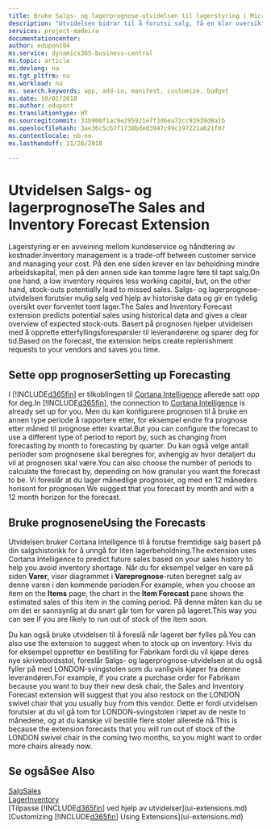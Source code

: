 ```yaml
---
title: Bruke Salgs- og lagerprognose-utvidelsen til lagerstyring | Microsoft-dokumentasjon
description: "Utvidelsen bidrar til å forutsi salg, få en klar oversikt over forventet tomt lager, og hjelper deg til og med å opprette etterfyllingsforespørsler til leverandører."
services: project-madeira
documentationcenter: 
author: edupont04
ms.service: dynamics365-business-central
ms.topic: article
ms.devlang: na
ms.tgt_pltfrm: na
ms.workload: na
ms. search.keywords: app, add-in, manifest, customize, budget
ms.date: 10/01/2018
ms.author: edupont
ms.translationtype: HT
ms.sourcegitcommit: 33b900f1ac9e295921e7f3d6ea72cc93939d8a1b
ms.openlocfilehash: 3ae36c5cb7f1738bded3947c99c197221a621f07
ms.contentlocale: nb-no
ms.lasthandoff: 11/26/2018

---
```

# <a name="the-sales-and-inventory-forecast-extension"></a><span data-ttu-id="c12b5-103">Utvidelsen Salgs- og lagerprognose</span><span class="sxs-lookup"><span data-stu-id="c12b5-103">The Sales and Inventory Forecast Extension</span></span>
<span data-ttu-id="c12b5-104">Lagerstyring er en avveining mellom kundeservice og håndtering av kostnader.</span><span class="sxs-lookup"><span data-stu-id="c12b5-104">Inventory management is a trade-off between customer service and managing your cost.</span></span> <span data-ttu-id="c12b5-105">På den ene siden krever en lav beholdning mindre arbeidskapital, men på den annen side kan tomme lagre føre til tapt salg.</span><span class="sxs-lookup"><span data-stu-id="c12b5-105">On one hand, a low inventory requires less working capital, but, on the other hand, stock-outs potentially lead to missed sales.</span></span> <span data-ttu-id="c12b5-106">Salgs- og lagerprognose-utvidelsen forutsier mulig salg ved hjelp av historiske data og gir en tydelig oversikt over forventet tomt lager.</span><span class="sxs-lookup"><span data-stu-id="c12b5-106">The Sales and Inventory Forecast extension predicts potential sales using historical data and gives a clear overview of expected stock-outs.</span></span> <span data-ttu-id="c12b5-107">Basert på prognosen hjelper utvidelsen med å opprette etterfyllingsforespørsler til leverandørene og sparer deg for tid.</span><span class="sxs-lookup"><span data-stu-id="c12b5-107">Based on the forecast, the extension helps create replenishment requests to your vendors and saves you time.</span></span>  

## <a name="setting-up-forecasting"></a><span data-ttu-id="c12b5-108">Sette opp prognoser</span><span class="sxs-lookup"><span data-stu-id="c12b5-108">Setting up Forecasting</span></span>
<span data-ttu-id="c12b5-109">I [!INCLUDE[d365fin](includes/d365fin_md.md)] er tilkoblingen til [Cortana Intelligence](https://www.microsoft.com/en-us/cloud-platform/what-is-cortana-intelligence-suite) allerede satt opp for deg.</span><span class="sxs-lookup"><span data-stu-id="c12b5-109">In [!INCLUDE[d365fin](includes/d365fin_md.md)], the connection to [Cortana Intelligence](https://www.microsoft.com/en-us/cloud-platform/what-is-cortana-intelligence-suite) is already set up for you.</span></span> <span data-ttu-id="c12b5-110">Men du kan konfigurere prognosen til å bruke en annen type periode å rapportere etter, for eksempel endre fra prognose etter måned til prognose etter kvartal.</span><span class="sxs-lookup"><span data-stu-id="c12b5-110">But you can configure the forecast to use a different type of period to report by, such as changing from forecasting by month to forecasting by quarter.</span></span> <span data-ttu-id="c12b5-111">Du kan også velge antall perioder som prognosene skal beregnes for, avhengig av hvor detaljert du vil at prognosen skal være.</span><span class="sxs-lookup"><span data-stu-id="c12b5-111">You can also choose the number of periods to calculate the forecast by, depending on how granular you want the forecast to be.</span></span> <span data-ttu-id="c12b5-112">Vi foreslår at du lager månedlige prognoser, og med en 12 måneders horisont for prognosen.</span><span class="sxs-lookup"><span data-stu-id="c12b5-112">We suggest that you forecast by month and with a 12 month horizon for the forecast.</span></span>  

## <a name="using-the-forecasts"></a><span data-ttu-id="c12b5-113">Bruke prognosene</span><span class="sxs-lookup"><span data-stu-id="c12b5-113">Using the Forecasts</span></span>
<span data-ttu-id="c12b5-114">Utvidelsen bruker Cortana Intelligence til å forutse fremtidige salg basert på din salgshistorikk for å unngå for liten lagerbeholdning.</span><span class="sxs-lookup"><span data-stu-id="c12b5-114">The extension uses Cortana Intelligence to predict future sales based on your sales history to help you avoid inventory shortage.</span></span> <span data-ttu-id="c12b5-115">Når du for eksempel velger en vare på siden **Varer**, viser diagrammet i **Vareprognose**-ruten beregnet salg av denne varen i den kommende perioden.</span><span class="sxs-lookup"><span data-stu-id="c12b5-115">For example, when you choose an item on the **Items** page, the chart in the **Item Forecast** pane shows the estimated sales of this item in the coming period.</span></span> <span data-ttu-id="c12b5-116">På denne måten kan du se om det er sannsynlig at du snart går tom for varen på lageret.</span><span class="sxs-lookup"><span data-stu-id="c12b5-116">This way you can see if you are likely to run out of stock of the item soon.</span></span>  

<span data-ttu-id="c12b5-117">Du kan også bruke utvidelsen til å foreslå når lageret bør fylles på.</span><span class="sxs-lookup"><span data-stu-id="c12b5-117">You can also use the extension to suggest when to stock up on inventory.</span></span> <span data-ttu-id="c12b5-118">Hvis du for eksempel oppretter en bestilling for Fabrikam fordi du vil kjøpe deres nye skrivebordsstol, foreslår Salgs- og lagerprognose-utvidelsen at du også fyller på med LONDON-svingstolen som du vanligvis kjøper fra denne leverandøren.</span><span class="sxs-lookup"><span data-stu-id="c12b5-118">For example, if you crate a purchase order for Fabrikam because you want to buy their new desk chair, the Sales and Inventory Forecast extension will suggest that you also restock on the LONDON swivel chair that you usually buy from this vendor.</span></span> <span data-ttu-id="c12b5-119">Dette er fordi utvidelsen forutsier at du vil gå tom for LONDON-svingstolen i løpet av de neste to månedene, og at du kanskje vil bestille flere stoler allerede nå.</span><span class="sxs-lookup"><span data-stu-id="c12b5-119">This is because the extension forecasts that you will run out of stock of the LONDON swivel chair in the coming two months, so you might want to order more chairs already now.</span></span>  

## <a name="see-also"></a><span data-ttu-id="c12b5-120">Se også</span><span class="sxs-lookup"><span data-stu-id="c12b5-120">See Also</span></span>
[<span data-ttu-id="c12b5-121">Salg</span><span class="sxs-lookup"><span data-stu-id="c12b5-121">Sales</span></span>](sales-manage-sales.md)  
[<span data-ttu-id="c12b5-122">Lager</span><span class="sxs-lookup"><span data-stu-id="c12b5-122">Inventory</span></span>](inventory-manage-inventory.md)  
<span data-ttu-id="c12b5-123">[Tilpasse [!INCLUDE[d365fin](includes/d365fin_md.md)] ved hjelp av utvidelser](ui-extensions.md)</span><span class="sxs-lookup"><span data-stu-id="c12b5-123">[Customizing [!INCLUDE[d365fin](includes/d365fin_md.md)] Using Extensions](ui-extensions.md)</span></span>  

